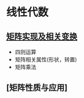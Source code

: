 # 线性代数   

## [矩阵实现及相关变换](./getLA/Matrix.py)   

* 四则运算   
* 矩阵相关属性(形状，转置)      
* 矩阵乘法        

## [矩阵性质与应用]   